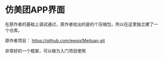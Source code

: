 # 仿美团APP界面

在原作者的基础上调试通过，原作者给出的是的个压缩包，所以在这里独立建了一个仓库。

原作者项目：
https://github.com/ewsq/Meituan.git


非常好的一个框架，可以做为入门项目使用